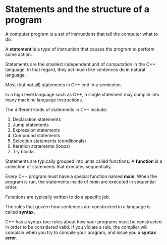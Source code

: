 # Statements and the structure of a program

A computer program is a set of instructions that tell the computer what to do. 

A **statement** is a type of instruction that causes the program to perform some action.

Statements are the smallest independent unit of computation in the C++ language. In that regard, they act much like sentences do in natural language.

Most (but not all) statements in C++ end in a semicolon.

In a high level language such as C++, a single statement may compile into many machine language instructions.

The different kinds of statements in C++ include:
1. Declaration statements
1. Jump statements
1. Expression statements
1. Compound statements
1. Selection statements (conditionals)
1. Iteration statements (loops)
1. Try blocks

Statements are typically grouped into units called functions. A **function** is a collection of statements that executes sequentially.

Every C++ program must have a special function named **main**. When the program is run, the statements inside of _main_ are executed in sequential order.

Functions are typically written to do a specific job.

The rules that govern how sentences are constructed in a language is called **syntax**. 

C++ has a syntax too: rules about how your programs must be constructed in order to be considered valid. If you violate a rule, the compiler will complain when you try to compile your program, and issue you a **syntax error**.
